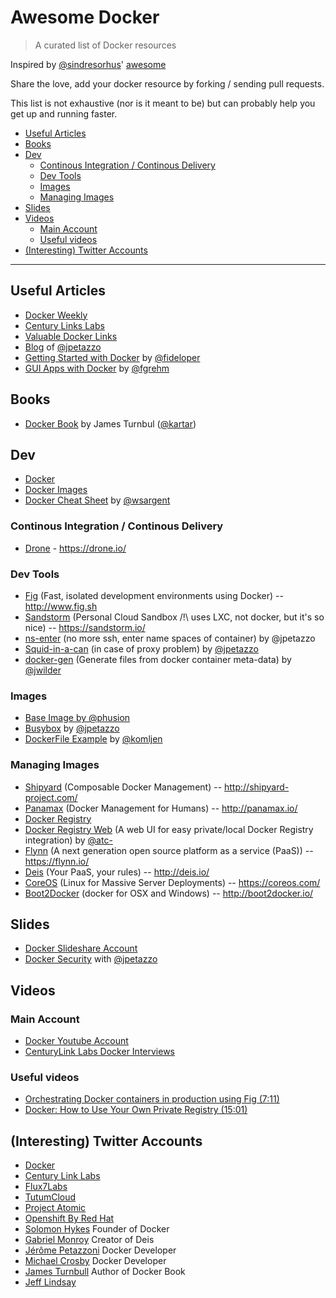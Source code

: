 # Awesome Docker

> A curated list of Docker resources

Inspired by [@sindresorhus](https://github.com/sindresorhus)' [awesome](https://github.com/sindresorhus/awesome)

Share the love, add your docker resource by forking / sending pull requests.

This list is not exhaustive (nor is it meant to be) but can probably help you get up and running faster. 

* [Useful Articles](#useful-articles)
* [Books](#books)
* [Dev](#dev)
  * [Continous Integration / Continous Delivery](#continous-integration-continous-delivery) 
  * [Dev Tools](#dev-tools)
  * [Images](#images)
  * [Managing Images](#managing-images)
* [Slides](#slides)
* [Videos](#videos)
  * [Main Account](#main-account)
  * [Useful videos](#useful-videos)
* [(Interesting) Twitter Accounts](#interesting-twitter-accounts)
  
----

## Useful Articles

* [Docker Weekly](http://blog.docker.com/docker-weekly-archives/)
* [Century Links Labs](http://www.centurylinklabs.com/category/docker-posts/)
* [Valuable Docker Links](http://www.nkode.io/2014/08/24/valuable-docker-links.html)
* [Blog](http://jpetazzo.github.io/) of [@jpetazzo](https://github.com/jpetazzo)
* [Getting Started with Docker](https://serversforhackers.com/articles/2014/03/20/getting-started-with-docker/) by [@fideloper](https://github.com/fideloper)
* [GUI Apps with Docker](http://fabiorehm.com/blog/2014/09/11/running-gui-apps-with-docker/) by [@fgrehm](https://github.com/fgrehm)

## Books

* [Docker Book](http://dockerbook.com/) by James Turnbul ([@kartar](https://twitter.com/kartar))
 
## Dev 

* [Docker](https://github.com/docker/docker)
* [Docker Images](https://hub.docker.com)
* [Docker Cheat Sheet](https://github.com/wsargent/docker-cheat-sheet)  by [@wsargent](https://github.com/wsargent)

### Continous Integration / Continous Delivery

* [Drone](https://github.com/drone/drone) - https://drone.io/

### Dev Tools

* [Fig](https://github.com/docker/fig) (Fast, isolated development environments using Docker) -- http://www.fig.sh
* [Sandstorm](https://github.com/sandstorm-io/sandstorm) (Personal Cloud Sandbox /!\ uses LXC, not docker, but it's so nice) -- https://sandstorm.io/
* [ns-enter](https://github.com/jpetazzo/nsenter) (no more ssh, enter name spaces of container) by @jpetazzo
* [Squid-in-a-can](https://github.com/jpetazzo/squid-in-a-can) (in case of proxy problem) by [@jpetazzo](https://github.com/jpetazzo/)
* [docker-gen](https://github.com/jwilder/docker-gen) (Generate files from docker container meta-data) by [@jwilder](https://github.com/jwilder)

### Images

* [Base Image by @phusion](https://github.com/phusion/baseimage-docker)
* [Busybox](https://github.com/jpetazzo/docker-busybox) by [@jpetazzo](https://github.com/jpetazzo)
* [DockerFile Example](https://github.com/komljen/dockerfile-examples) by [@komljen](https://github.com/komljen)

### Managing Images

* [Shipyard](https://github.com/shipyard/shipyard) (Composable Docker Management) -- http://shipyard-project.com/
* [Panamax](https://github.com/CenturyLinkLabs/panamax-ui/wiki) (Docker Management for Humans) -- http://panamax.io/
* [Docker Registry](https://github.com/docker/docker-registry)
* [Docker Registry Web](https://github.com/atc-/docker-registry-web) (A web UI for easy private/local Docker Registry integration) by [@atc-](https://github.com/atc-)
* [Flynn](https://github.com/flynn/flynn) (A next generation open source platform as a service (PaaS)) -- https://flynn.io/
* [Deis](https://github.com/deis/deis) (Your PaaS, your rules) -- http://deis.io/
* [CoreOS](https://github.com/coreos) (Linux for Massive Server Deployments) -- https://coreos.com/
* [Boot2Docker](https://github.com/boot2docker/boot2docker) (docker for OSX and Windows) -- http://boot2docker.io/

## Slides

* [Docker Slideshare Account](http://www.slideshare.net/dotCloud)
* [Docker Security](http://www.slideshare.net/jpetazzo) with [@jpetazzo](https://github.com/jpetazzo)

## Videos

### Main Account

* [Docker Youtube Account](http://www.youtube.com/user/dockerrun)
* [CenturyLink Labs Docker Interviews](http://www.youtube.com/playlist?list=PL_q4Fk7SVBCIjyuCBFBItXnzGI3qBa2L1)

### Useful videos

* [Orchestrating Docker containers in production using Fig (7:11)](https://www.youtube.com/watch?v=SEtRg8siQWw)
* [Docker: How to Use Your Own Private Registry (15:01)](https://www.youtube.com/watch?v=CAewZCBT4PI)

## (Interesting) Twitter Accounts

* [Docker](https://twitter.com/docker)
* [Century Link Labs](https://twitter.com/CenturyLinkLabs)
* [Flux7Labs](https://twitter.com/Flux7Labs)
* [TutumCloud](https://twitter.com/tutumcloud)
* [Project Atomic](https://twitter.com/ProjectAtomic)
* [Openshift By Red Hat](https://twitter.com/openshift)
* [Solomon Hykes](https://twitter.com/solomonstre) Founder of Docker
* [Gabriel Monroy](https://twitter.com/gabrtv) Creator of Deis
* [Jérôme Petazzoni](https://twitter.com/jpetazzo) Docker Developer
* [Michael Crosby](https://twitter.com/crosbymichael) Docker Developer
* [James Turnbull](https://twitter.com/kartar) Author of Docker Book
* [Jeff Lindsay](https://twitter.com/progrium)
